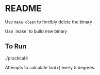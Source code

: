 # README

Use `make clean` to forcibly delete the binary

Use `make' to build new binary
## To Run
./practical4

Attempts to calculate tan(x) every 5 degrees.
